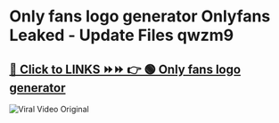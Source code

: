 
 # Only fans logo generator Onlyfans Leaked - Update Files qwzm9

## <h2><a href="https://clipsfans.com/Only_fans_logo_generator&ref=git">🔗 Click to LINKS ⏩⏩ 👉 🟢 Only fans logo generator </a></h2>

<a href="https://clipsfans.com/Only_fans_logo_generator&ref=git" rel="nofollow" data-target="animated-image.originalLink"><img src="https://i.ibb.co.com/xMMVF88/686577567.gif" alt="Viral Video Original" style="max-width: 100%; display: inline-block;" data-target="animated-image.originalImage"></a>

